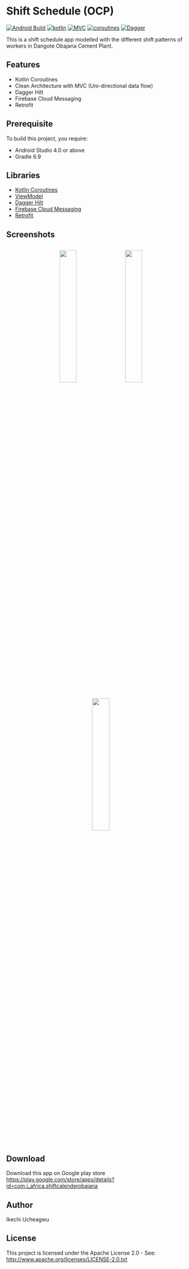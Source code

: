 # Shift Schedule (OCP)

[![Android Build](https://img.shields.io/badge/Android%20Build-passing-brightgreen)](https://developer.android.com/) [![kotlin](https://img.shields.io/badge/Kotlin-1.4.xx-blue)](https://kotlinlang.org/) [![MVC ](https://img.shields.io/badge/Architecture-MVC-green)](https://protocoderspoint.com/model-view-controller-android-mvc-example-login-validation/) [![coroutines](https://img.shields.io/badge/Kotlin-Coroutines-orange)](https://developer.android.com/kotlin/coroutines) [![Dagger](https://img.shields.io/badge/Dagger-Hilt-orange)](https://dagger.dev/hilt)

This is a shift schedule app modelled with the different shift patterns of workers in Dangote Obajana Cement Plant.

## Features
* Kotlin Coroutines
* Clean Architecture with MVC (Uni-directional data flow)
* Dagger Hilt
* Firebase Cloud Messaging
* Retrofit

## Prerequisite
To build this project, you require:
- Android Studio 4.0 or above
- Gradle 6.9

## Libraries
*   [Kotlin Coroutines](https://github.com/Kotlin/kotlinx.coroutines)
*   [ViewModel](https://developer.android.com/topic/libraries/architecture/viewmodel)
*   [Dagger Hilt](https://dagger.dev/hilt)
*   [Firebase Cloud Messaging](https://firebase.google.com/docs/cloud-messaging)
*   [Retrofit](https://square.github.io/retrofit)

<h2 align="left">Screenshots</h2>
<h4 align="center">
<img src="https://res.cloudinary.com/iykeafrica/image/upload/v1629896876/9_bp8ete.jpg" width="30%" vspace="10" hspace="10">
<img src="https://res.cloudinary.com/iykeafrica/image/upload/v1629896950/8_pfavqy.jpg" width="30%" vspace="10" hspace="10">
<img src="https://res.cloudinary.com/iykeafrica/image/upload/v1629897003/7_cezavk.jpg" width="30%" vspace="10" hspace="10""><br>

## Download
Download this app on Google play store https://play.google.com/store/apps/details?id=com.i_africa.shiftcalenderobajana

## Author
Ikechi Ucheagwu 

## License
This project is licensed under the Apache License 2.0 - See: http://www.apache.org/licenses/LICENSE-2.0.txt
